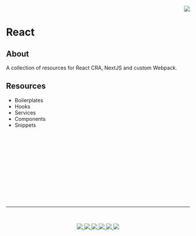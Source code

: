 <p align="right">
    <a href="https://github.com/peplocanto/peplocanto/blob/master/README.md">
        <img 
            src="https://img.shields.io/badge/-HOME-647c90?style=for-the-badge&logo=homify&logoColor=white">
        </img>
    </a>
</p>

# React
## About
A collection of resources for React CRA, NextJS and custom Webpack.

## Resources
- Boilerplates
- Hooks
- Services
- Components
- Snippets

<br>
<br>
<br>
<br>
<br>
<br>
<br>
<br>
<br>
<br>
<br>

---
<br>
<p align="center">
    <a target="_blank" href="https://www.peplocanto.com">
        <img 
            src="https://img.shields.io/badge/-WEB-647c90?style=for-the-badge&logo=Personio&logoColor=white">
        </img>
    </a>	
    <a target="_blank" href="https://www.linkedin.com/in/peplocanto/">
        <img 
            src="https://img.shields.io/badge/-LinkedIn-0077B5?style=for-the-badge&logo=Linkedin&logoColor=white">
        </img>
    </a>
    <a target="_blank" href="mailto:pep@peplocanto.com">
        <img 
            src="https://img.shields.io/badge/-Mail-D14836?style=for-the-badge&logo=Gmail&logoColor=white">
        </img>
    </a>
    <a target="_blank" href="https://medium.com/@peplocanto">
        <img 
            src="https://img.shields.io/badge/-Medium-12100E?style=for-the-badge&logo=Medium&logoColor=white">
        </img>
    </a>
    <a target="_blank" href="https://twitter.com/peplocanto">
        <img 
            src="https://img.shields.io/badge/-Twitter-1DA1F2?style=for-the-badge&logo=Twitter&logoColor=white">
        </img>
    </a>
    <a target="_blank" href="https://peplocanto.com/files/GiuseppeLocantoCV.pdf">
        <img 
            src="https://img.shields.io/badge/-Resume-647c90?style=for-the-badge&logo=DocuSign&logoColor=white">
        </img>
    </a>
</p>
